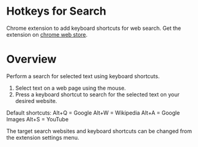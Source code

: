 # Hotkeys for Search
Chrome extension to add keyboard shortcuts for web search.
Get the extension on [chrome web store](https://chrome.google.com/webstore/detail/hotkeys-for-search/gfmeadbjkfhkeklgaomifcaihbhpeido).

# Overview

Perform a search for selected text using keyboard shortcuts.
1. Select text on a web page using the mouse.
2. Press a keyboard shortcut to search for the selected text on your desired website.

Default shortcuts:
Alt+Q = Google
Alt+W = Wikipedia
Alt+A = Google Images
Alt+S = YouTube

The target search websites and keyboard shortcuts can be changed from the extension settings menu.
